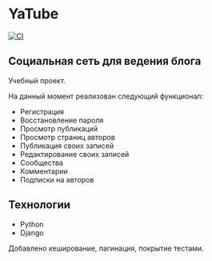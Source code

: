 # YaTube

[![CI](https://github.com/yandex-praktikum/hw05_final/actions/workflows/python-app.yml/badge.svg?branch=master)](https://github.com/yandex-praktikum/hw05_final/actions/workflows/python-app.yml)

## Социальная сеть для ведения блога

Учебный проект.

На данный момент реализован следующий функционал:
- Регистрация
- Восстановление пароля
- Просмотр публикаций
- Просмотр страниц авторов
- Публикация своих записей
- Редактирование своих записей
- Сообщества
- Комментарии
- Подписки на авторов


## Технологии
-  Python
-  Django

Добавлено кеширование, пагинация, покрытие тестами.
